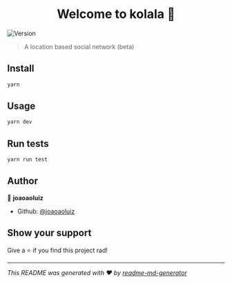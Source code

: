 <h1 align="center">Welcome to kolala 👋</h1>
<p>
  <img alt="Version" src="https://img.shields.io/badge/version-1.0.0-blue.svg?cacheSeconds=2592000" />
</p>

> A location based social network (beta)

## Install

```sh
yarn
```

## Usage

```sh
yarn dev
```

## Run tests

```sh
yarn run test
```

## Author

👤 **joaoaoluiz**

- Github: [@joaoaoluiz](https://github.com/joaoaoluiz)

## Show your support

Give a ⭐️ if you find this project rad!

---

_This README was generated with ❤️ by [readme-md-generator](https://github.com/kefranabg/readme-md-generator)_
